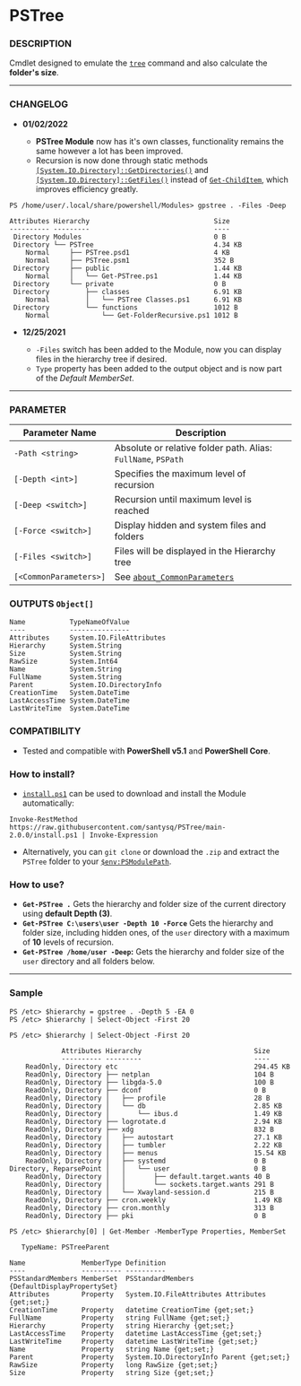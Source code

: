 # PSTree

### DESCRIPTION
Cmdlet designed to emulate the [`tree`](https://docs.microsoft.com/en-us/windows-server/administration/windows-commands/tree) command and also calculate the __folder's size__.

---
### CHANGELOG

- __01/02/2022__
    
    - __PSTree Module__ now has it's own classes, functionality remains the same however a lot has been improved.
    - Recursion is now done through static methods [`[System.IO.Directory]::GetDirectories()`](https://docs.microsoft.com/en-us/dotnet/api/system.io.directory.getdirectories?view=net-6.0) and [`[System.IO.Directory]::GetFiles()`](https://docs.microsoft.com/en-us/dotnet/api/system.io.directory.getfiles?view=net-6.0) instead of [`Get-ChildItem`](https://docs.microsoft.com/en-us/powershell/module/microsoft.powershell.management/get-childitem), which improves efficiency greatly.

```
PS /home/user/.local/share/powershell/Modules> gpstree . -Files -Deep 

Attributes Hierarchy                               Size
---------- ---------                               ----
 Directory Modules                                 0 B
 Directory └── PSTree                              4.34 KB
    Normal     ├── PSTree.psd1                     4 KB
    Normal     ├── PSTree.psm1                     352 B
 Directory     ├── public                          1.44 KB
    Normal     │   └── Get-PSTree.ps1              1.44 KB
 Directory     └── private                         0 B
 Directory         ├── classes                     6.91 KB
    Normal         │   └── PSTree Classes.ps1      6.91 KB
 Directory         └── functions                   1012 B
    Normal             └── Get-FolderRecursive.ps1 1012 B
```
- __12/25/2021__

    - `-Files` switch has been added to the Module, now you can display files in the hierarchy tree if desired.
    - `Type` property has been added to the output object and is now part of the _Default MemberSet_.
---


### PARAMETER

| Parameter Name | Description
| --- | --- |
| `-Path <string>` | Absolute or relative folder path. Alias: `FullName`, `PSPath` |
| `[-Depth <int>]` | Specifies the maximum level of recursion |
| `[-Deep <switch>]` | Recursion until maximum level is reached |
| `[-Force <switch>]` | Display hidden and system files and folders |
| `[-Files <switch>]` | Files will be displayed in the Hierarchy tree |
| `[<CommonParameters>]` | See [`about_CommonParameters`](https://go.microsoft.com/fwlink/?LinkID=113216) |

### OUTPUTS `Object[]`

```
Name           TypeNameOfValue
----           ---------------
Attributes     System.IO.FileAttributes
Hierarchy      System.String
Size           System.String
RawSize        System.Int64
Name           System.String
FullName       System.String
Parent         System.IO.DirectoryInfo
CreationTime   System.DateTime
LastAccessTime System.DateTime
LastWriteTime  System.DateTime
```

### COMPATIBILITY
- Tested and compatible with __PowerShell v5.1__ and __PowerShell Core__.

### How to install?

- [`install.ps1`](https://raw.githubusercontent.com/santysq/PSTree/main-2.0.0/install.ps1) can be used to download and install the Module automatically:

```
Invoke-RestMethod https://raw.githubusercontent.com/santysq/PSTree/main-2.0.0/install.ps1 | Invoke-Expression
```

- Alternatively, you can `git clone` or download the `.zip` and extract the `PSTree` folder to your [`$env:PSModulePath`](https://docs.microsoft.com/en-us/powershell/module/microsoft.powershell.core/about/about_psmodulepath?view=powershell-7.2).

### How to use?

- __`Get-PSTree .`__ Gets the hierarchy and folder size of the current directory using __default Depth (3)__.
- __`Get-PSTree C:\users\user -Depth 10 -Force`__ Gets the hierarchy and folder size, including hidden ones, of the `user` directory  with a maximum of __10__ levels of recursion.
- __`Get-PSTree /home/user -Deep`:__ Gets the hierarchy and folder size of the `user` directory and all folders below.

---

### Sample

```
PS /etc> $hierarchy = gpstree . -Depth 5 -EA 0
PS /etc> $hierarchy | Select-Object -First 20

PS /etc> $hierarchy | Select-Object -First 20 

             Attributes Hierarchy                            Size
             ---------- ---------                            ----
    ReadOnly, Directory etc                                  294.45 KB
    ReadOnly, Directory ├── netplan                          104 B
    ReadOnly, Directory ├── libgda-5.0                       100 B
    ReadOnly, Directory ├── dconf                            0 B
    ReadOnly, Directory │   ├── profile                      28 B
    ReadOnly, Directory │   └── db                           2.85 KB
    ReadOnly, Directory │       └── ibus.d                   1.49 KB
    ReadOnly, Directory ├── logrotate.d                      2.94 KB
    ReadOnly, Directory ├── xdg                              832 B
    ReadOnly, Directory │   ├── autostart                    27.1 KB
    ReadOnly, Directory │   ├── tumbler                      2.22 KB
    ReadOnly, Directory │   ├── menus                        15.54 KB
    ReadOnly, Directory │   ├── systemd                      0 B
Directory, ReparsePoint │   │   └── user                     0 B
    ReadOnly, Directory │   │       ├── default.target.wants 40 B
    ReadOnly, Directory │   │       └── sockets.target.wants 291 B
    ReadOnly, Directory │   └── Xwayland-session.d           215 B
    ReadOnly, Directory ├── cron.weekly                      1.49 KB
    ReadOnly, Directory ├── cron.monthly                     313 B
    ReadOnly, Directory ├── pki                              0 B
    
PS /etc> $hierarchy[0] | Get-Member -MemberType Properties, MemberSet

   TypeName: PSTreeParent

Name              MemberType Definition
----              ---------- ----------
PSStandardMembers MemberSet  PSStandardMembers {DefaultDisplayPropertySet}
Attributes        Property   System.IO.FileAttributes Attributes {get;set;}
CreationTime      Property   datetime CreationTime {get;set;}
FullName          Property   string FullName {get;set;}
Hierarchy         Property   string Hierarchy {get;set;}
LastAccessTime    Property   datetime LastAccessTime {get;set;}
LastWriteTime     Property   datetime LastWriteTime {get;set;}
Name              Property   string Name {get;set;}
Parent            Property   System.IO.DirectoryInfo Parent {get;set;}
RawSize           Property   long RawSize {get;set;}
Size              Property   string Size {get;set;}
```
